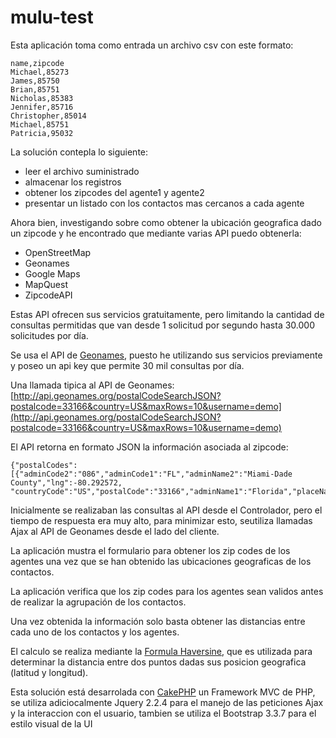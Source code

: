 mulu-test
===========

Esta aplicación toma como entrada un archivo csv con este formato: 

```
name,zipcode
Michael,85273
James,85750
Brian,85751
Nicholas,85383
Jennifer,85716
Christopher,85014
Michael,85751
Patricia,95032
```

La solución contepla lo siguiente:
- leer el archivo suministrado 
- almacenar los registros
- obtener los zipcodes del agente1 y agente2 
- presentar un listado con los contactos mas cercanos a cada agente

Ahora bien, investigando sobre como obtener la ubicación geografica dado un zipcode y he encontrado que mediante varias API puedo obtenerla:

- OpenStreetMap
- Geonames
- Google Maps
- MapQuest
- ZipcodeAPI

Estas API ofrecen sus servicios gratuitamente, pero limitando la cantidad de consultas permitidas que van desde 1 solicitud por segundo hasta 30.000 solicitudes por día.

Se usa el API de [Geonames](http://www.geonames.org/export/), puesto he utilizando sus servicios previamente y poseo un api key que permite 30 mil consultas por día.

Una llamada tipica al API de Geonames:
[http://api.geonames.org/postalCodeSearchJSON?postalcode=33166&country=US&maxRows=10&username=demo](http://api.geonames.org/postalCodeSearchJSON?postalcode=33166&country=US&maxRows=10&username=demo)

El API retorna en formato JSON la información asociada al zipcode:

```
{"postalCodes":[{"adminCode2":"086","adminCode1":"FL","adminName2":"Miami-Dade County","lng":-80.292572,
"countryCode":"US","postalCode":"33166","adminName1":"Florida","placeName":"Miami","lat":25.830124}]}

```
Inicialmente se realizaban las consultas al API desde el Controlador, pero el tiempo de respuesta era muy alto, para minimizar esto, seutiliza llamadas Ajax al API de Geonames desde el lado del cliente.

La aplicación mustra el formulario para obtener los zip codes de los agentes una vez que se han obtenido las ubicaciones geograficas de los contactos.

La aplicación verifica que los zip codes para los agentes sean validos antes de realizar la agrupación de los contactos.

Una vez obtenida la información solo basta obtener las distancias entre cada uno de los contactos y los agentes.

El calculo se realiza mediante la [Formula Haversine](https://en.wikipedia.org/wiki/Haversine_formula), que es utilizada para determinar la distancia entre dos puntos dadas sus posicion geografica (latitud y longitud).

Esta solución está desarrolada con [CakePHP](https://book.cakephp.org/2.0/en/index.html) un Framework MVC de PHP, se utiliza adiciocalmente Jquery 2.2.4 para el manejo de las peticiones Ajax y la interaccion con el usuario, tambien se utiliza el Bootstrap 3.3.7 para el estilo visual de la UI
